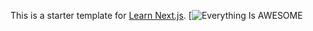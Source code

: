 This is a starter template for [Learn Next.js](https://nextjs.org/learn).
[![Everything Is AWESOME](https://www.youtube.com/watch?v=StTqXEQ2l-Y "Everything Is AWESOME")
